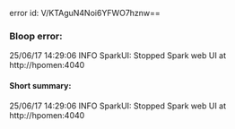 error id: V/KTAguN4Noi6YFWO7hznw==
### Bloop error:

25/06/17 14:29:06 INFO SparkUI: Stopped Spark web UI at http://hpomen:4040
#### Short summary: 

25/06/17 14:29:06 INFO SparkUI: Stopped Spark web UI at http://hpomen:4040
